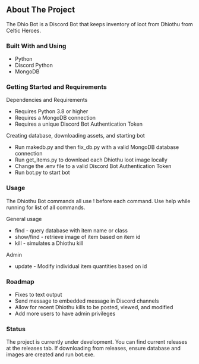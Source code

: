 ## About The Project

The Dhio Bot is a Discord Bot that keeps inventory of loot from Dhiothu from Celtic Heroes. 


### Built With and Using

* Python
* Discord Python
* MongoDB


### Getting Started and Requirements
Dependencies and Requirements
* Requires Python 3.8 or higher
* Requires a MongoDB connection
* Requires a unique Discord Bot Authentication Token

Creating database, downloading assets, and starting bot
* Run makedb.py and then fix_db.py with a valid MongoDB database connection
* Run get_items.py to download each Dhiothu loot image locally
* Change the .env file to a valid Discord Bot Authentication Token
* Run bot.py to start bot

### Usage
The Dhiothu Bot commands all use ! before each command. Use help while running for list of all commands.

General usage
* find - query database with item name or class
* show/find - retrieve image of item based on item id
* kill - simulates a Dhiothu kill

Admin
* update - Modify individual item quantities based on id

### Roadmap

-  Fixes to text output
-  Send message to embedded message in Discord channels
-  Allow for recent Dhiothu kills to be posted, viewed, and modified
-  Add more users to have admin privileges


### Status

The project is currently under development. You can find current releases at the releases tab. If downloading from
releases, ensure database and images are created and run bot.exe.

